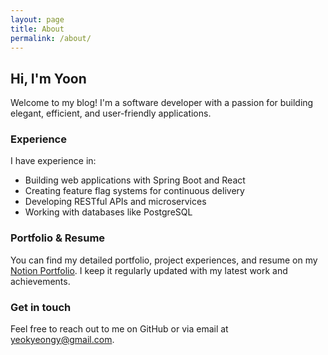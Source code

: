```yaml
---
layout: page
title: About
permalink: /about/
---
```


## Hi, I'm Yoon

Welcome to my blog! I'm a software developer with a passion for building elegant, efficient, and user-friendly applications.

### Experience

I have experience in:

* Building web applications with Spring Boot and React
* Creating feature flag systems for continuous delivery
* Developing RESTful APIs and microservices
* Working with databases like PostgreSQL

### Portfolio & Resume

You can find my detailed portfolio, project experiences, and resume on my [Notion Portfolio](https://polished-chicken-aca.notion.site/Yeokyeong-Yoon-19a67bf8bfe280519aaaf36d8d299044). I keep it regularly updated with my latest work and achievements.

### Get in touch

Feel free to reach out to me on GitHub or via email at yeokyeongy@gmail.com. 